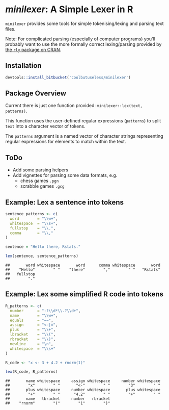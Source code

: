 
*minilexer*: A Simple Lexer in R
==============================================================================





`minilexer` provides some tools for simple tokenising/lexing and parsing text files.

Note: For complicated parsing (especially of computer programs) you'll probably want to use the more formally correct lexing/parsing provided by [the `rly` package on CRAN](https://cran.r-project.org/package=rly).

Installation
-----------------------------------------------------------------------------

```r
devtools::install_bitbucket('coolbutuseless/minilexer')
```



Package Overview
-----------------------------------------------------------------------------

Current there is just one function provided: `minilexer::lex(text, patterns)`.

This function uses the user-defined regular expressions (`patterns`) to split 
`text` into a character vector of tokens.

The `patterns` argument is a named vector of character strings representing regular
expressions for elements to match within the text.  


ToDo
-----------------------------------------------------------------------------

* Add some parsing helpers
* Add vignettes for parsing some data formats, e.g.
    * chess games `.pgn`
    * scrabble games `.gcg`



Example: Lex a sentence into tokens
-----------------------------------------------------------------------------

```r
sentence_patterns <- c(
  word        = "\\w+", 
  whitespace  = "\\s+",
  fullstop    = "\\.",
  comma       = "\\,"
)

sentence = "Hello there, Rstats."

lex(sentence, sentence_patterns)
```

```
##       word whitespace       word      comma whitespace       word 
##    "Hello"        " "    "there"        ","        " "   "Rstats" 
##   fullstop 
##        "."
```




Example: Lex some simplified R code into tokens
-----------------------------------------------------------------------------


```r
R_patterns <- c(
  number      = "-?\\d*\\.?\\d+",
  name        = "\\w+",
  equals      = "==",
  assign      = "<-|=",
  plus        = "\\+",
  lbracket    = "\\(",
  rbracket    = "\\)",
  newline     = "\n",
  whitespace  = "\\s+"
)

R_code <- "x <- 3 + 4.2 + rnorm(1)"

lex(R_code, R_patterns)
```

```
##       name whitespace     assign whitespace     number whitespace 
##        "x"        " "       "<-"        " "        "3"        " " 
##       plus whitespace     number whitespace       plus whitespace 
##        "+"        " "      "4.2"        " "        "+"        " " 
##       name   lbracket     number   rbracket 
##    "rnorm"        "("        "1"        ")"
```


